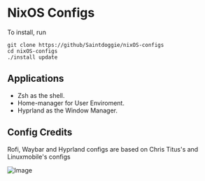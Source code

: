 # NixOS Configs

To install, run

```
git clone https://github/Saintdoggie/nixOS-configs
cd nixOS-configs
./install update
```

## Applications
* Zsh as the shell.
* Home-manager for User Enviroment.
* Hyprland as the Window Manager.

## Config Credits
Rofi, Waybar and Hyprland configs are based on Chris Titus's and Linuxmobile's configs

![Image](https://github.com/Saintdoggie/NixOS-configs/blob/main/configs/Screenshot.png?raw=true)